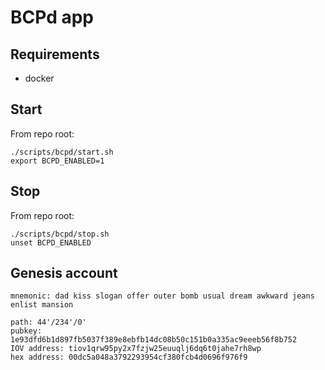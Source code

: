 # BCPd app

## Requirements

- docker

## Start

From repo root:

```
./scripts/bcpd/start.sh
export BCPD_ENABLED=1
```

## Stop

From repo root:

```
./scripts/bcpd/stop.sh
unset BCPD_ENABLED
```

## Genesis account

```
mnemonic: dad kiss slogan offer outer bomb usual dream awkward jeans enlist mansion

path: 44'/234'/0'
pubkey: 1e93dfd6b1d897fb5037f389e8ebfb14dc08b50c151b0a335ac9eeeb56f8b752
IOV address: tiov1qrw95py2x7fzjw25euuqlj6dq6t0jahe7rh8wp
hex address: 00dc5a048a3792293954cf380fcb4d0696f976f9
```
